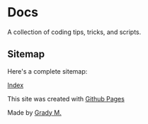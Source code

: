 # Docs

A collection of coding tips, tricks, and scripts.

## Sitemap

Here's a complete sitemap:

[Index](index.html)










This site was created with [Github Pages](https://pages.github.com)

Made by [Grady M.](https://github.com/gmangrum)
